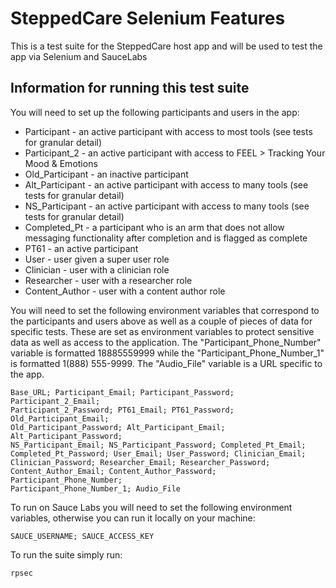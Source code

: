 # SteppedCare Selenium Features

This is a test suite for the SteppedCare host app and will be used to
test the app via Selenium and SauceLabs

## Information for running this test suite

You will need to set up the following participants and users in the app:

* Participant - an active participant with access to most tools (see tests
  for granular detail)
* Participant_2 - an active participant with access to FEEL > Tracking Your
  Mood & Emotions
* Old_Participant - an inactive participant
* Alt_Participant - an active participant with access to many tools (see tests
  for granular detail)
* NS_Participant - an active participant with access to many tools (see tests
  for granular detail)
* Completed_Pt - a participant who is an arm that does not allow messaging
  functionality after completion and is flagged as complete
* PT61 - an active participant
* User - user given a super user role
* Clinician - user with a clinician role
* Researcher - user with a researcher role
* Content_Author - user with a content author role

You will need to set the following environment variables that correspond to
the participants and users above as well as a couple of pieces of data for
specific tests. These are set as environment variables to protect sensitive
data as well as access to the application. The  "Participant_Phone_Number"
variable is formatted 18885559999 while the "Participant_Phone_Number_1"
is formatted 1(888) 555-9999. The "Audio_File" variable is a URL specific to
the app.

    Base_URL; Participant_Email; Participant_Password; Participant_2_Email;
    Participant_2_Password; PT61_Email; PT61_Password; Old_Participant_Email;
    Old_Participant_Password; Alt_Participant_Email; Alt_Participant_Password;
    NS_Participant_Email; NS_Participant_Password; Completed_Pt_Email;
    Completed_Pt_Password; User_Email; User_Password; Clinician_Email;
    Clinician_Password; Researcher_Email; Researcher_Password;
    Content_Author_Email; Content_Author_Password; Participant_Phone_Number;
    Participant_Phone_Number_1; Audio_File

To run on Sauce Labs you will need to set the following environment variables,
otherwise you can run it locally on your machine:

    SAUCE_USERNAME; SAUCE_ACCESS_KEY

To run the suite simply run:

    rpsec
